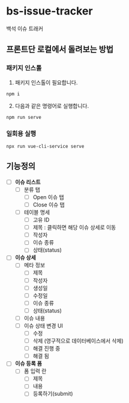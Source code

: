 # bs-issue-tracker
백석 이슈 트래커

## 프론트단 로컬에서 돌려보는 방법


### 패키지 인스톨

1. 패키지 인스톨이 필요합니다.
```
npm i
```

2. 다음과 같은 명령어로 실행합니다.
```
npm run serve
```

### 일회용 실행

```
npx run vue-cli-service serve
```

## 기능정의
* [ ] **이슈 리스트**
  * [ ] 분류 탭
    * [ ] Open 이슈 탭
    * [ ] Close 이슈 탭
  * [ ] 테이블 명세
    * [ ] 고유 ID
    * [ ] 제목 : 클릭하면 해당 이슈 상세로 이동
    * [ ] 작성자
    * [ ] 이슈 종류
    * [ ] 상태(status)

* [ ] **이슈 상세**
  * [ ] 메타 정보
    * [ ] 제목
    * [ ] 작성자
    * [ ] 생성일
    * [ ] 수정일
    * [ ] 이슈 종류
    * [ ] 상태(status)
  * [ ] 이슈 내용 
  * [ ] 이슈 상태 변경 UI
    * [ ] 수정
    * [ ] 삭제 (영구적으로 데이터베이스에서 삭제)
    * [ ] 해결 진행 중
    * [ ] 해결 됨

* [ ] **이슈 등록 폼**
  * [ ] 폼 입력 란
    * [ ] 제목
    * [ ] 내용
    * [ ] 등록하기(submit)
